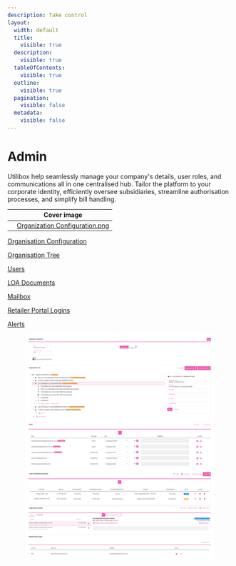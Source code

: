 ```yaml
---
description: Take control
layout:
  width: default
  title:
    visible: true
  description:
    visible: true
  tableOfContents:
    visible: true
  outline:
    visible: true
  pagination:
    visible: false
  metadata:
    visible: false
---
```


# Admin

Utilibox help seamlessly manage your company's details, user roles, and communications all in one centralised hub. Tailor the platform to your corporate identity, efficiently oversee subsidiaries, streamline authorisation processes, and simplify bill handling.

<table data-view="cards"><thead><tr><th></th><th data-hidden data-card-cover data-type="image">Cover image</th></tr></thead><tbody><tr><td></td><td><a href="../../.gitbook/assets/Organization Configuration.png">Organization Configuration.png</a></td></tr></tbody></table>

<a href="organisation-configuration.md" class="button secondary" data-icon="gears">Organisation Configuration</a>

<a href="organisation-tree.md" class="button secondary" data-icon="list-tree">Organisation Tree</a>

<a href="users/" class="button secondary" data-icon="users-gear">Users</a>

<a href="loa-documents/" class="button secondary" data-icon="file-shield">LOA Documents</a>

<a href="mailbox/" class="button secondary" data-icon="mailbox-flag-up">Mailbox</a>

<a href="retailer-portal-logins.md" class="button secondary" data-icon="right-to-bracket">Retailer Portal Logins</a>

<a href="alerts.md" class="button secondary" data-icon="circle-exclamation">Alerts</a>

<div align="left"><figure><img src="../../.gitbook/assets/Admin.png" alt=""><figcaption></figcaption></figure></div>
